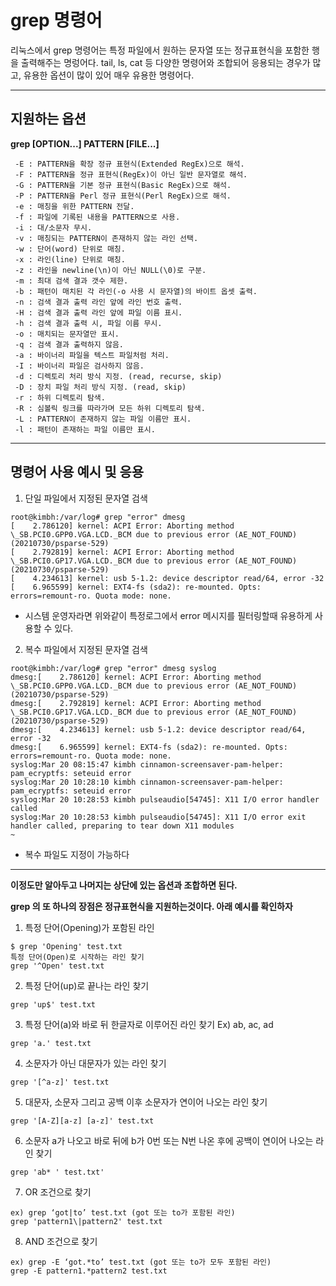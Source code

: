 # grep 명령어
     
리눅스에서 grep 명령어는 특정 파일에서 원하는 문자열 또는 정규표현식을 포함한 행을 출력해주는 명렁어다. tail, ls, cat 등 다양한 명령어와 조합되어 응용되는 경우가 많고, 유용한 옵션이 많이 있어 매우 유용한 명령어다.

---

## 지원하는 옵션

**grep [OPTION...] PATTERN [FILE...]**

```
 -E : PATTERN을 확장 정규 표현식(Extended RegEx)으로 해석.
 -F : PATTERN을 정규 표현식(RegEx)이 아닌 일반 문자열로 해석.
 -G : PATTERN을 기본 정규 표현식(Basic RegEx)으로 해석.
 -P : PATTERN을 Perl 정규 표현식(Perl RegEx)으로 해석.
 -e : 매칭을 위한 PATTERN 전달.
 -f : 파일에 기록된 내용을 PATTERN으로 사용.
 -i : 대/소문자 무시.
 -v : 매칭되는 PATTERN이 존재하지 않는 라인 선택.
 -w : 단어(word) 단위로 매칭.
 -x : 라인(line) 단위로 매칭.
 -z : 라인을 newline(\n)이 아닌 NULL(\0)로 구분.
 -m : 최대 검색 결과 갯수 제한.
 -b : 패턴이 매치된 각 라인(-o 사용 시 문자열)의 바이트 옵셋 출력.
 -n : 검색 결과 출력 라인 앞에 라인 번호 출력.
 -H : 검색 결과 출력 라인 앞에 파일 이름 표시.
 -h : 검색 결과 출력 시, 파일 이름 무시.
 -o : 매치되는 문자열만 표시.
 -q : 검색 결과 출력하지 않음.
 -a : 바이너리 파일을 텍스트 파일처럼 처리.
 -I : 바이너리 파일은 검사하지 않음.
 -d : 디렉토리 처리 방식 지정. (read, recurse, skip)
 -D : 장치 파일 처리 방식 지정. (read, skip)
 -r : 하위 디렉토리 탐색.
 -R : 심볼릭 링크를 따라가며 모든 하위 디렉토리 탐색.
 -L : PATTERN이 존재하지 않는 파일 이름만 표시.
 -l : 패턴이 존재하는 파일 이름만 표시.
```
---

## 명령어 사용 예시 및 응용

1. 단일 파일에서 지정된 문자열 검색
```
root@kimbh:/var/log# grep "error" dmesg
[    2.786120] kernel: ACPI Error: Aborting method \_SB.PCI0.GPP0.VGA.LCD._BCM due to previous error (AE_NOT_FOUND) (20210730/psparse-529)
[    2.792819] kernel: ACPI Error: Aborting method \_SB.PCI0.GP17.VGA.LCD._BCM due to previous error (AE_NOT_FOUND) (20210730/psparse-529)
[    4.234613] kernel: usb 5-1.2: device descriptor read/64, error -32
[    6.965599] kernel: EXT4-fs (sda2): re-mounted. Opts: errors=remount-ro. Quota mode: none.
```
- 시스템 운영자라면 위와같이 특정로그에서 error 메시지를 필터링할때 유용하게 사용할 수 있다.

2. 복수 파일에서 지정된 문자열 검색
```
root@kimbh:/var/log# grep "error" dmesg syslog
dmesg:[    2.786120] kernel: ACPI Error: Aborting method \_SB.PCI0.GPP0.VGA.LCD._BCM due to previous error (AE_NOT_FOUND) (20210730/psparse-529)
dmesg:[    2.792819] kernel: ACPI Error: Aborting method \_SB.PCI0.GP17.VGA.LCD._BCM due to previous error (AE_NOT_FOUND) (20210730/psparse-529)
dmesg:[    4.234613] kernel: usb 5-1.2: device descriptor read/64, error -32
dmesg:[    6.965599] kernel: EXT4-fs (sda2): re-mounted. Opts: errors=remount-ro. Quota mode: none.
syslog:Mar 20 08:15:47 kimbh cinnamon-screensaver-pam-helper: pam_ecryptfs: seteuid error
syslog:Mar 20 10:28:10 kimbh cinnamon-screensaver-pam-helper: pam_ecryptfs: seteuid error
syslog:Mar 20 10:28:53 kimbh pulseaudio[54745]: X11 I/O error handler called
syslog:Mar 20 10:28:53 kimbh pulseaudio[54745]: X11 I/O error exit handler called, preparing to tear down X11 modules
~
```
- 복수 파일도 지정이 가능하다

---

**이정도만 알아두고 나머지는 상단에 있는 옵션과 조합하면 된다.**

**grep 의 또 하나의 장점은 정규표현식을 지원하는것이다. 아래 예시를 확인하자**

1. 특정 단어(Opening)가 포함된 라인
```
$ grep 'Opening' test.txt
특정 단어(Open)로 시작하는 라인 찾기
grep '^Open' test.txt
```
2. 특정 단어(up)로 끝나는 라인 찾기
```
grep 'up$' test.txt
```
3. 특정 단어(a)와 바로 뒤 한글자로 이루어진 라인 찾기
Ex) ab, ac, ad
```
grep 'a.' test.txt
```
4. 소문자가 아닌 대문자가 있는 라인 찾기
```
grep '[^a-z]' test.txt
```
5. 대문자, 소문자 그리고 공백 이후 소문자가 연이어 나오는 라인 찾기
```
grep '[A-Z][a-z] [a-z]' test.txt
```
6. 소문자 a가 나오고 바로 뒤에 b가 0번 또는 N번 나온 후에 공백이 연이어 나오는 라인 찾기
```
grep 'ab* ' test.txt'
```
7. OR 조건으로 찾기
```
ex) grep ‘got|to’ test.txt (got 또는 to가 포함된 라인)
grep 'pattern1\|pattern2' test.txt
```
8. AND 조건으로 찾기
```
ex) grep -E ‘got.*to’ test.txt (got 또는 to가 모두 포함된 라인)
grep -E pattern1.*pattern2 test.txt
```